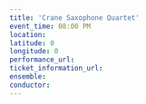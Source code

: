```yaml
---
title: 'Crane Saxophone Quartet'
event_time: 08:00 PM
location:
latitude: 0
longitude: 0
performance_url:
ticket_information_url:
ensemble:
conductor:
---
```

